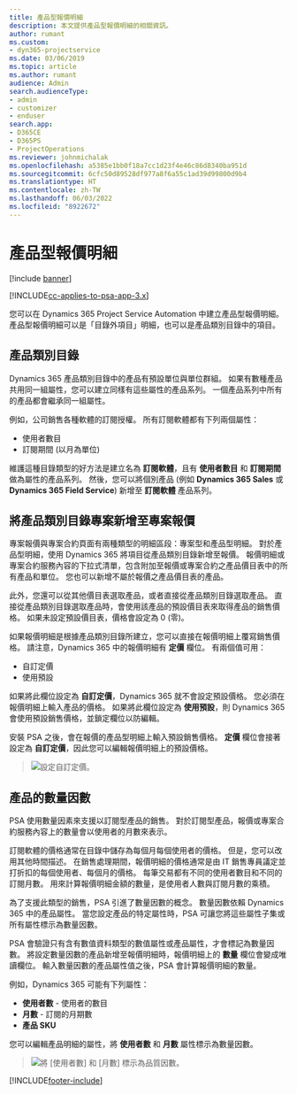 ```yaml
---
title: 產品型報價明細
description: 本文提供產品型報價明細的相關資訊。
author: rumant
ms.custom:
- dyn365-projectservice
ms.date: 03/06/2019
ms.topic: article
ms.author: rumant
audience: Admin
search.audienceType:
- admin
- customizer
- enduser
search.app:
- D365CE
- D365PS
- ProjectOperations
ms.reviewer: johnmichalak
ms.openlocfilehash: a5385e1bb0f18a7cc1d23f4e46c86d8340ba951d
ms.sourcegitcommit: 6cfc50d89528df977a8f6a55c1ad39d99800d9b4
ms.translationtype: HT
ms.contentlocale: zh-TW
ms.lasthandoff: 06/03/2022
ms.locfileid: "8922672"
---
```

# <a name="product-based-quote-lines"></a>產品型報價明細

[!include [banner](../includes/psa-now-project-operations.md)]

[!INCLUDE[cc-applies-to-psa-app-3.x](../includes/cc-applies-to-psa-app-3x.md)]


您可以在 Dynamics 365 Project Service Automation 中建立產品型報價明細。 產品型報價明細可以是「目錄外項目」明細，也可以是產品類別目錄中的項目。

## <a name="product-catalog"></a>產品類別目錄

Dynamics 365 產品類別目錄中的產品有預設單位與單位群組。 如果有數種產品共用同一組屬性，您可以建立同樣有這些屬性的產品系列。 一個產品系列中所有的產品都會繼承同一組屬性。

例如，公司銷售各種軟體的訂閱授權。 所有訂閱軟體都有下列兩個屬性：

- 使用者數目 
- 訂閱期間 (以月為單位)

維護這種目錄類型的好方法是建立名為 **訂閱軟體**，且有 **使用者數目** 和 **訂閱期間** 做為屬性的產品系列。 然後，您可以將個別產品 (例如 **Dynamics 365 Sales** 或 **Dynamics 365 Field Service**) 新增至 **訂閱軟體** 產品系列。

## <a name="adding-product-catalog-items-to-a-project-quote"></a>將產品類別目錄專案新增至專案報價

專案報價與專案合約頁面有兩種類型的明細區段：專案型和產品型明細。 對於產品型明細，使用 Dynamics 365 將項目從產品類別目錄新增至報價。 報價明細或專案合約服務內容的下拉式清單，包含附加至報價或專案合約之產品價目表中的所有產品和單位。 您也可以新增不屬於報價之產品價目表的產品。

此外，您還可以從其他價目表選取產品，或者直接從產品類別目錄選取產品。 直接從產品類別目錄選取產品時，會使用該產品的預設價目表來取得產品的銷售價格。 如果未設定預設價目表，價格會設定為 0 (零)。

如果報價明細是根據產品類別目錄所建立，您可以直接在報價明細上覆寫銷售價格。 請注意，Dynamics 365 中的報價明細有 **定價** 欄位。 有兩個值可用：

- 自訂定價  
- 使用預設

如果將此欄位設定為 **自訂定價**，Dynamics 365 就不會設定預設價格。 您必須在報價明細上輸入產品的價格。 如果將此欄位設定為 **使用預設**，則 Dynamics 365 會使用預設銷售價格，並鎖定欄位以防編輯。

安裝 PSA 之後，會在報價的產品型明細上輸入預設銷售價格。 **定價** 欄位會接著設定為 **自訂定價**，因此您可以編輯報價明細上的預設價格。

> ![設定自訂定價。](media/basic-guide-10.png)
 
## <a name="quantity-factors-for-products"></a>產品的數量因數

PSA 使用數量因素來支援以訂閱型產品的銷售。 對於訂閱型產品，報價或專案合約服務內容上的數量會以使用者的月數來表示。

訂閱軟體的價格通常在目錄中儲存為每個月每個使用者的價格。 但是，您可以改用其他時間描述。 在銷售處理期間，報價明細的價格通常是由 IT 銷售專員議定並打折扣的每個使用者、每個月的價格。 每筆交易都有不同的使用者數目和不同的訂閱月數。 用來計算報價明細金額的數量，是使用者人數與訂閱月數的乘積。

為了支援此類型的銷售，PSA 引進了數量因數的概念。 數量因數依賴 Dynamics 365 中的產品屬性。 當您設定產品的特定屬性時，PSA 可讓您將這些屬性子集或所有屬性標示為數量因數。

PSA 會驗證只有含有數值資料類型的數值屬性或產品屬性，才會標記為數量因數。 將設定數量因數的產品新增至報價明細時，報價明細上的 **數量** 欄位會變成唯讀欄位。 輸入數量因數的產品屬性值之後，PSA 會計算報價明細的數量。

例如，Dynamics 365 可能有下列屬性： 

- **使用者數** - 使用者的數目 
- **月數** - 訂閱的月期數
- **產品 SKU** 

您可以編輯產品明細的屬性，將 **使用者數** 和 **月數** 屬性標示為數量因數。 

> ![將 [使用者數] 和 [月數] 標示為品質因數。](media/basic-guide-11.png)
 


[!INCLUDE[footer-include](../includes/footer-banner.md)]
